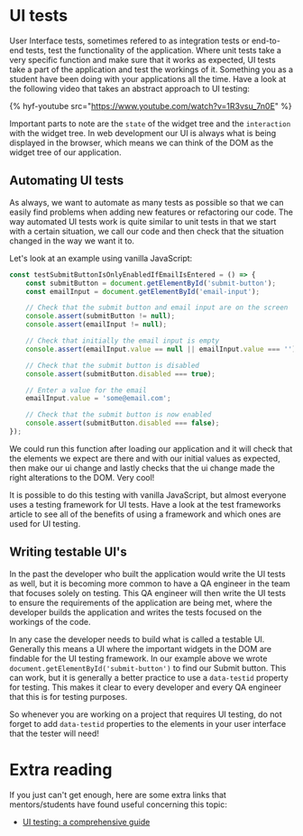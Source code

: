 # UI tests

User Interface tests, sometimes refered to as integration tests or end-to-end tests, test the functionality of the application. Where unit tests take a very specific function and make sure that it works as expected, UI tests take a part of the application and test the workings of it. Something you as a student have been doing with your applications all the time. Have a look at the following video that takes an abstract approach to UI testing:

{% hyf-youtube src="https://www.youtube.com/watch?v=1R3vsu_7n0E" %}

Important parts to note are the `state` of the widget tree and the `interaction` with the widget tree. In web development our UI is always what is being displayed in the browser, which means we can think of the DOM as the widget tree of our application.

## Automating UI tests

As always, we want to automate as many tests as possible so that we can easily find problems when adding new features or refactoring our code. The way automated UI tests work is quite similar to unit tests in that we start with a certain situation, we call our code and then check that the situation changed in the way we want it to.

Let's look at an example using vanilla JavaScript:

```js
const testSubmitButtonIsOnlyEnabledIfEmailIsEntered = () => {
    const submitButton = document.getElementById('submit-button');
    const emailInput = document.getElementById('email-input');

    // Check that the submit button and email input are on the screen
    console.assert(submitButton != null);
    console.assert(emailInput != null);

    // Check that initially the email input is empty
    console.assert(emailInput.value == null || emailInput.value === '');

    // Check that the submit button is disabled
    console.assert(submitButton.disabled === true);

    // Enter a value for the email
    emailInput.value = 'some@email.com';

    // Check that the submit button is now enabled
    console.assert(submitButton.disabled === false);
});
```

We could run this function after loading our application and it will check that the elements we expect are there and with our initial values as expected, then make our ui change and lastly checks that the ui change made the right alterations to the DOM. Very cool!

It is possible to do this testing with vanilla JavaScript, but almost everyone uses a testing framework for UI tests. Have a look at the test frameworks article to see all of the benefits of using a framework and which ones are used for UI testing.

## Writing testable UI's

In the past the developer who built the application would write the UI tests as well, but it is becoming more common to have a QA engineer in the team that focuses solely on testing. This QA engineer will then write the UI tests to ensure the requirements of the application are being met, where the developer builds the application and writes the tests focused on the workings of the code.

In any case the developer needs to build what is called a testable UI. Generally this means a UI where the important widgets in the DOM are findable for the UI testing framework. In our example above we wrote `document.getElementById('submit-button')` to find our Submit button. This can work, but it is generally a better practice to use a `data-testid` property for testing. This makes it clear to every developer and every QA engineer that this is for testing purposes.

So whenever you are working on a project that requires UI testing, do not forget to add `data-testid` properties to the elements in your user interface that the tester will need!

# Extra reading

If you just can't get enough, here are some extra links that mentors/students have found useful concerning this topic:

-   [UI testing: a comprehensive guide](https://www.perfecto.io/blog/ui-testing-comprehensive-guide)
